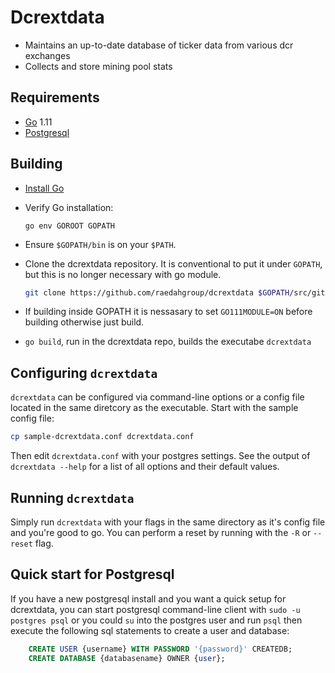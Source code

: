 # Dcrextdata
- Maintains an up-to-date database of ticker data from various dcr exchanges
- Collects and store mining pool stats

## Requirements
- [Go](golang.org/dl) 1.11
- [Postgresql](postgresql.org/download)

## Building

- [Install Go](http://golang.org/doc/install)

- Verify Go installation:

      go env GOROOT GOPATH

- Ensure `$GOPATH/bin` is on your `$PATH`.

- Clone the dcrextdata repository. It is conventional to put it under `GOPATH`, but
  this is no longer necessary with go module.

  ```sh
  git clone https://github.com/raedahgroup/dcrextdata $GOPATH/src/github.com/raedahgroup/dcrextdata
  ```

 - If building inside GOPATH it is nessasary to set `GO111MODULE=ON` before building otherwise just build.

 - `go build`, run in the dcrextdata repo, builds the executabe `dcrextdata`

## Configuring `dcrextdata`
`dcrextdata` can be configured via command-line options or a config file located in the same diretcory as the executable. Start with the sample config file:
```sh
cp sample-dcrextdata.conf dcrextdata.conf
```
Then edit `dcrextdata.conf` with your postgres settings.  See the output of `dcrextdata --help`
for a list of all options and their default values.

## Running `dcrextdata`
Simply run `dcrextdata` with your flags in the same directory as it's config file and you're good to go. You can perform a reset by running with the `-R` or `--reset` flag.

## Quick start for  Postgresql
If you have a new postgresql install and you want a quick setup for dcrextdata, you can start postgresql command-line client with `sudo -u postgres psql` or you could `su` into the postgres user and run `psql` then execute the following sql statements to create a user and database:
```sql
    CREATE USER {username} WITH PASSWORD '{password}' CREATEDB;
    CREATE DATABASE {databasename} OWNER {user};
```







